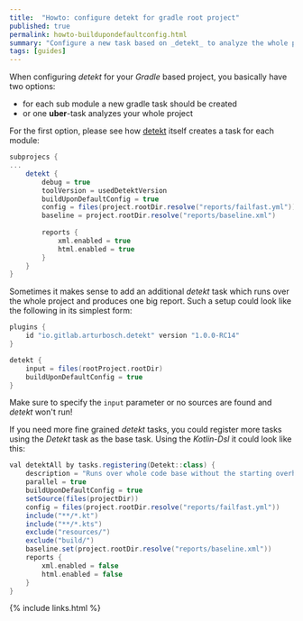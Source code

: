 ```yaml
---
title:  "Howto: configure detekt for gradle root project"
published: true
permalink: howto-buildupondefaultconfig.html
summary: "Configure a new task based on _detekt_ to analyze the whole project on one run."
tags: [guides]
---
```


When configuring _detekt_ for your _Gradle_ based project, you basically have two options:
- for each sub module a new gradle task should be created
- or one __uber__-task analyzes your whole project

For the first option, please see how [detekt](https://github.com/detekt/detekt) itself creates a task for each module:
```gradle
subprojecs {
...
    detekt {
        debug = true
        toolVersion = usedDetektVersion
        buildUponDefaultConfig = true
        config = files(project.rootDir.resolve("reports/failfast.yml"))
        baseline = project.rootDir.resolve("reports/baseline.xml")
    
        reports {
            xml.enabled = true
            html.enabled = true
        }
    }
}
```

Sometimes it makes sense to add an additional _detekt_ task which runs over the whole project and produces one big report. 
Such a setup could look like the following in its simplest form:
```gradle
plugins {
    id "io.gitlab.arturbosch.detekt" version "1.0.0-RC14"
}

detekt {
    input = files(rootProject.rootDir)
    buildUponDefaultConfig = true
}
```
Make sure to specify the `input` parameter or no sources are found and _detekt_ won't run!

If you need more fine grained _detekt_ tasks, you could register more tasks using the _Detekt_ task as the base task.
Using the _Kotlin-Dsl_ it could look like this:
```gradle
val detektAll by tasks.registering(Detekt::class) {
    description = "Runs over whole code base without the starting overhead for each module."
    parallel = true
    buildUponDefaultConfig = true
    setSource(files(projectDir))
    config = files(project.rootDir.resolve("reports/failfast.yml"))
    include("**/*.kt")
    include("**/*.kts")
    exclude("resources/")
    exclude("build/")
    baseline.set(project.rootDir.resolve("reports/baseline.xml"))
    reports {
        xml.enabled = false
        html.enabled = false
    }
}
```

{% include links.html %}
